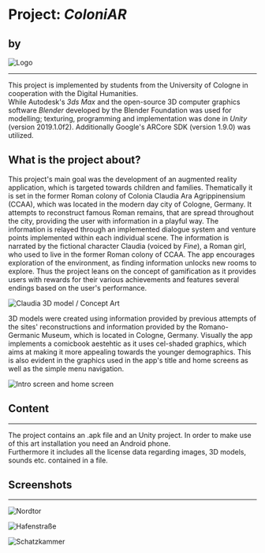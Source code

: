 # Project: *ColoniAR* 
## by  
![Logo](https://trello-attachments.s3.amazonaws.com/5ca4a403dac1e58a86240923/5d237ea8f8866b1b8c202d17/0a03e3638eff71df8424379f00b4b6b7/logo_demalisan.png "DeMaLisAn")
___

This project is implemented by students from the University of Cologne in cooperation with the 
Digital Humanities.  
While Autodesk's *3ds Max* and the open-source 3D computer graphics software *Blender* developed by the Blender Foundation was used for modelling; texturing, programming and implementation was done in *Unity* (version 2019.1.0f2).
Additionally Google's ARCore SDK (version 1.9.0) was utilized. 

## What is the project about?

This project's main goal was the development of an augmented reality application, which is targeted towards children and families. Thematically it is set in the former Roman colony of Colonia Claudia Ara Agrippinensium (CCAA),
which was located in the modern day city of Cologne, Germany. It attempts to reconstruct famous Roman remains, that are spread throughout the city, providing the user with information in a playful way. 
The information is relayed through an implemented dialogue system and venture points implemented within each individual scene. The information is narrated by the fictional character Claudia (voiced by *Fine*), a Roman girl,
who used to live in the former Roman colony of CCAA. The app encourages exploration of the environment, as finding information unlocks 
new rooms to explore. Thus the project leans on the concept of gamification as it provides users with rewards for their various achievements and features several endings based on the user's performance.


![Claudia 3D model / Concept Art](https://trello-attachments.s3.amazonaws.com/5ca4a403dac1e58a86240923/5d237ea8f8866b1b8c202d17/0ccda98a6ccff5dfed07d19cec7377d1/claudia_model_concept.png "A girl named Claudia who lived in Cologne during the times of Roman rule.")

3D models were created using information provided by previous attempts of the sites' reconstructions and information provided by the Romano-Germanic Museum, which is located in Cologne, Germany.
Visually the app implements a comicbook aestehtic as it uses cel-shaded graphics, which aims at making it more appealing towards the younger demographics. This is also evident in the graphics used in the app's title and home screens
as well as the simple menu navigation.

![Intro screen and home screen](https://trello-attachments.s3.amazonaws.com/5ca4a403dac1e58a86240923/5d237ea8f8866b1b8c202d17/56535210168b859dbeaa617bdb61ba7d/introscreen_homescreen.png "Intro screen of ColoniAR/Home screen of ColoniAR and the navigation menu")


## Content
___

The project contains an .apk file and an Unity project. In order to make use of this art installation
you need an Android phone.  
Furthermore it includes all the license data regarding images, 3D models, sounds etc. contained in a file.  

## Screenshots
___

![Nordtor](https://trello-attachments.s3.amazonaws.com/5ca4a403dac1e58a86240923/5d237ea8f8866b1b8c202d17/3d41bf568ae833fe9f32c999f2aa7dfe/nordtor.png "Das Nordtor")

![Hafenstraße](https://trello-attachments.s3.amazonaws.com/5ca4a403dac1e58a86240923/5d237ea8f8866b1b8c202d17/d308e37d46f830d7512fbb116f767b12/hafenstrasse.png "Hafenstraße")

![Schatzkammer](https://trello-attachments.s3.amazonaws.com/5ca4a403dac1e58a86240923/5d237ea8f8866b1b8c202d17/347d6329d2e6d7a82ffeadee9e124079/schatzkammer.png "Schatzkammer")

